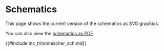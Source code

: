 # Schematics

This page shows the current version of the schematics as SVG graphics.

You can also view the [schematics as PDF](./plot/tritonmischer_sch.pdf).

{{#include inc_tritonmischer_sch.md}}
